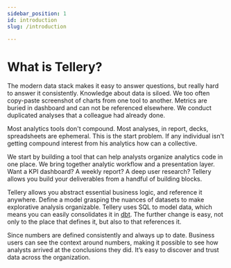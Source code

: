 ```yaml
---
sidebar_position: 1
id: introduction
slug: /introduction

---
```


# What is Tellery?


The modern data stack makes it easy to answer questions, but really hard to answer it consistently. Knowledge about data is siloed. We too often copy-paste screenshot of charts from one tool to another. Metrics are buried in dashboard and can not be referenced elsewhere. We conduct duplicated analyses that a colleague had already done.

Most analytics tools don't compound. Most analyses, in report, decks, spreadsheets are ephemeral. This is the start problem. If any individual isn't getting compound interest from his analytics how can a collective. 

We start by building a tool that can help analysts organize analytics code in one place. We bring together analytic workflow and a presentation layer. Want a KPI dashboard? A weekly report? A deep user research? Tellery allows you build your deliverables from a handful of building blocks.

Tellery allows you abstract essential business logic, and reference it anywhere. Define a model grasping the nuances of datasets to make explorative analysis organizable. Tellery uses SQL to model data, which means you can easily consolidates it in [dbt](https://www.getdbt.com/). The further change is easy, not only to the place that defines it, but also to that references it.

Since numbers are defined consistently and always up to date. Business users can see the context around numbers, making it possible to see how analysts arrived at the conclusions they did. It’s easy to discover and trust data across the organization.

